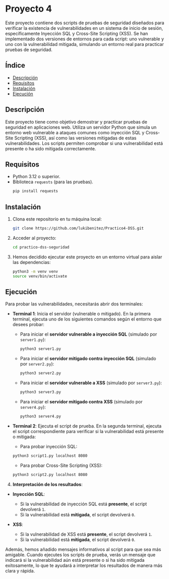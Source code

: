 # Proyecto 4

Este proyecto contiene dos scripts de pruebas de seguridad diseñados para verificar la existencia de vulnerabilidades en un sistema de inicio de sesión, específicamente Inyección SQL y Cross-Site Scripting (XSS). Se han implementado dos versiones de entornos para cada script: uno vulnerable y uno con la vulnerabilidad mitigada, simulando un entorno real para practicar pruebas de seguridad.

## Índice
- [Descripción](#descripción)
- [Requisitos](#requisitos)
- [Instalación](#instalación)
- [Ejecución](#ejecución)

## Descripción

Este proyecto tiene como objetivo demostrar y practicar pruebas de seguridad en aplicaciones web. Utiliza un servidor Python que simula un entorno web vulnerable a ataques comunes como inyección SQL y Cross-Site Scripting (XSS), así como las versiones mitigadas de estas vulnerabilidades. Los scripts permiten comprobar si una vulnerabilidad está presente o ha sido mitigada correctamente.

## Requisitos

- Python 3.12 o superior.
- Biblioteca `requests` (para las pruebas).
    ```bash
    pip install requests
    ```


## Instalación

1. Clona este repositorio en tu máquina local:
    ```bash
    git clone https://github.com/lukibenitez/Practico4-DSS.git
    ```

2. Acceder al proyecto:
    ```bash
    cd practico-dss-seguridad
    ```

3. Hemos decidido ejecutar este proyecto en un entorno virtual para aislar las dependencias:

    ```bash
    python3 -m venv venv
    source venv/bin/activate
    ```

## Ejecución

Para probar las vulnerabilidades, necesitarás abrir dos terminales:

- **Terminal 1**: Inicia el servidor (vulnerable o mitigado). En la primera terminal, ejecuta uno de los siguientes comandos según el entorno que desees probar:
    
    - Para iniciar el **servidor vulnerable a inyección SQL** (simulado por `server1.py`):
        ```bash
        python3 server1.py
        ```

    - Para iniciar el **servidor mitigado contra inyección SQL** (simulado por `server2.py`):
        ```bash
        python3 server2.py
        ```

    - Para iniciar el **servidor vulnerable a XSS** (simulado por `server3.py`):
        ```bash
        python3 server3.py
        ```

    - Para iniciar el **servidor mitigado contra XSS** (simulado por `server4.py`):
        ```bash
        python3 server4.py
        ```

- **Terminal 2**: Ejecuta el script de prueba. En la segunda terminal, ejecuta el script correspondiente para verificar si la vulnerabilidad está presente o mitigada:
    
    - Para probar inyección SQL:
    ```bash
    python3 script1.py localhost 8080
    ```
    - Para probar Cross-Site Scripting (XSS):
    ```bash
    python3 script2.py localhost 8080
    ```

4. **Interpretación de los resultados**:

- **Inyección SQL**:
  - Si la vulnerabilidad de inyección SQL está **presente**, el script devolverá `1`.
  - Si la vulnerabilidad está **mitigada**, el script devolverá `0`.

- **XSS**:
  - Si la vulnerabilidad de XSS está **presente**, el script devolverá `1`.
  - Si la vulnerabilidad está **mitigada**, el script devolverá `0`.

Además, hemos añadido mensajes informativos al script para que sea más amigable. Cuando ejecutes los scripts de prueba, verás un mensaje que indicará si la vulnerabilidad aún está presente o si ha sido mitigada exitosamente, lo que te ayudará a interpretar los resultados de manera más clara y rápida.

